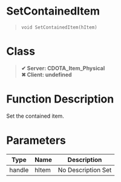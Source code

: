 # SetContainedItem
> `void SetContainedItem(hItem)`
# Class
> __✔ Server: CDOTA_Item_Physical__  
> __✖ Client: undefined__  
# Function Description
Set the contained item.
# Parameters
Type|Name|Description
--|--|--
handle|hItem|No Description Set
